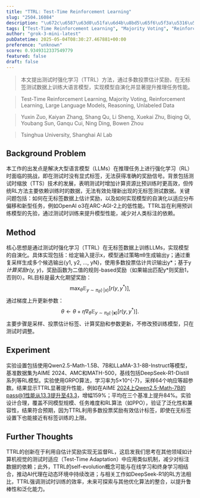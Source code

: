 ```yaml
---
title: "TTRL: Test-Time Reinforcement Learning"
slug: "2504.16084"
description: "\u672c\u6587\u63d0\u51fa\u6d4b\u8bd5\u65f6\u5f3a\u5316\u5b66\u4e60\uff08TTRL\uff09\u65b9\u6cd5\uff0c\u901a\u8fc7\u591a\u6570\u6295\u7968\u4f30\u8ba1\u5956\u52b1\uff0c\u5728\u65e0\u6807\u7b7e\u6d4b\u8bd5\u6570\u636e\u4e0a\u8bad\u7ec3\u5927\u8bed\u8a00\u6a21\u578b\uff0c\u5b9e\u73b0\u6a21\u578b\u81ea\u6f14\u5316\u5e76\u663e\u8457\u63d0\u5347\u63a8\u7406\u4efb\u52a1\u6027\u80fd\u3002"
tags: ["Test-Time Reinforcement Learning", "Majority Voting", "Reinforcement Learning", "Large Language Models", "Reasoning", "Unlabeled Data"]
author: "grok-3-mini-latest"
pubDatetime: 2025-05-04T08:30:27.467881+00:00
preference: "unknown"
score: 0.9349312337549779
featured: false
draft: false
---
```


> 本文提出测试时强化学习（TTRL）方法，通过多数投票估计奖励，在无标签测试数据上训练大语言模型，实现模型自演化并显著提升推理任务性能。

> Test-Time Reinforcement Learning, Majority Voting, Reinforcement Learning, Large Language Models, Reasoning, Unlabeled Data 

> Yuxin Zuo, Kaiyan Zhang, Shang Qu, Li Sheng, Xuekai Zhu, Biqing Qi, Youbang Sun, Ganqu Cui, Ning Ding, Bowen Zhou

> Tsinghua University, Shanghai AI Lab 

## Background Problem

本工作的出发点是解决大型语言模型（LLMs）在推理任务上进行强化学习（RL）时面临的挑战，即在测试时没有显式标签，无法获得准确的奖励信号。背景包括测试时缩放（TTS）技术的发展，表明测试时增加计算资源比预训练时更高效，但传统RL方法主要依赖训练时的数据，无法有效处理新出现的无标签测试数据。关键问题包括：如何在无标签数据上估计奖励，以及如何实现模型的自演化以适应分布偏移和新型任务，例如OpenAI o3在ARC-AGI-2上的低性能。TTRL旨在利用预训练模型的先验，通过测试时训练来提升模型性能，减少对人类标注的依赖。

## Method

核心思想是通过测试时强化学习（TTRL）在无标签数据上训练LLMs，实现模型的自演化。具体实现包括：给定输入提示x，模型通过策略πθ生成输出y；通过重复采样生成多个候选输出{y1, y2, ..., yN}，使用多数投票估计共识输出y*；基于y*计算奖励r(y, y*)，奖励函数为二值的规则-based奖励（如果输出匹配y*则奖励1，否则0）。RL目标是最大化期望奖励：
$$
\max_{\theta} \mathbb{E}_{y \sim \pi_{\theta}(\cdot|x)} [r(y, y^*)],
$$
通过梯度上升更新参数：
$$
\theta \leftarrow \theta + \eta \nabla_{\theta} \mathbb{E}_{y \sim \pi_{\theta}(\cdot|\mathbf{x})} [r(y, y^*)].
$$
主要步骤是采样、投票估计标签、计算奖励和参数更新，不修改预训练模型，只在测试时调整。

## Experiment

实验设置包括使用Qwen2.5-Math-1.5B、7B和LLaMA-3.1-8B-Instruct等模型，基准数据集为AIME 2024、AMC和MATH-500，基线包括DeepSeek-R1-Distill系列等RL模型。实验使用GRPO算法，学习率为5×10^{-7}，采样64个响应等超参数。结果显示TTRL显著提升性能，例如在AIME 2024上Qwen2.5-Math-7B的pass@1性能从13.3提升至43.3，增幅159%；平均在三个基准上提升84%。实验设计合理，覆盖不同模型规模、任务难度和RL算法（如PPO），验证了泛化性和兼容性，结果符合预期，因为TTRL利用多数投票奖励有效估计标签，即使在无标签设置下也能接近有标签训练的上限。

## Further Thoughts 

TTRL的创新在于利用自估计奖励实现无监督RL，这启发我们思考在其他领域如计算机视觉的测试时适应（Test-Time Adaptation）中应用类似机制，减少对标注数据的依赖；此外，TTRL的self-evolution概念可能与在线学习和终身学习相结合，推动AI代理在动态环境中持续改进；与相关工作如DeepSeek-R1的RL方法相比，TTRL强调测试时训练的效率，未来可探索与其他优化算法的整合，以提升鲁棒性和泛化能力。